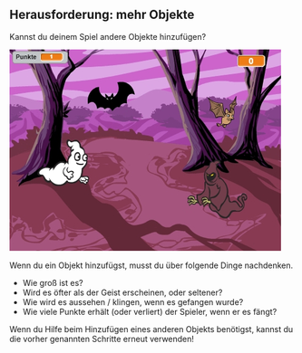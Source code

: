 ## Herausforderung: mehr Objekte

Kannst du deinem Spiel andere Objekte hinzufügen?

![Screenshot](images/ghost-final.png)

Wenn du ein Objekt hinzufügst, musst du über folgende Dinge nachdenken.

+ Wie groß ist es?
+ Wird es öfter als der Geist erscheinen, oder seltener?
+ Wie wird es aussehen / klingen, wenn es gefangen wurde?
+ Wie viele Punkte erhält (oder verliert) der Spieler, wenn er es fängt?

Wenn du Hilfe beim Hinzufügen eines anderen Objekts benötigst, kannst du die vorher genannten Schritte erneut verwenden!